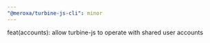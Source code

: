 ```yaml
---
"@meroxa/turbine-js-cli": minor
---
```


feat(accounts): allow turbine-js to operate with shared user accounts
